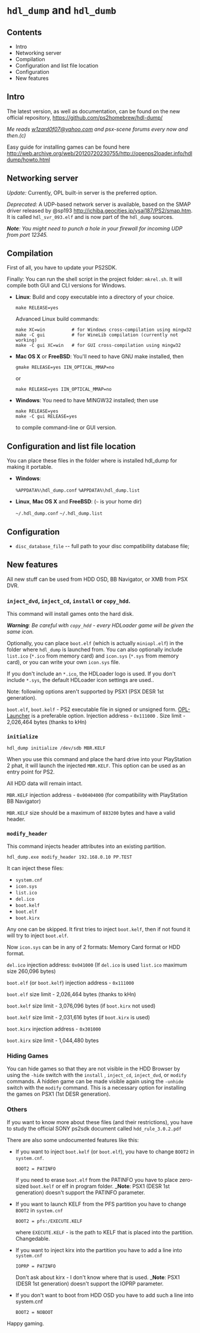 # `hdl_dump` and `hdl_dumb`

## Contents

- Intro
- Networking server
- Compilation
- Configuration and list file location
- Configuration
- New features

## Intro

The latest version, as well as documentation, can be found on the new official
repository, <https://github.com/ps2homebrew/hdl-dump/>

_Me reads [w1zard0f07@yahoo.com](mailto:w1zard0f07@yahoo.com) and psx-scene forums every now and then.(c)_

Easy guide for installing games can be found
here <http://web.archive.org/web/20120720230755/http://openps2loader.info/hdldump/howto.html>

## Networking server

_Update:_ Currently, OPL built-in server is the preferred option.

_Deprecated:_
A UDP-based network server is available, based on the SMAP driver released by
@sp193 <http://ichiba.geocities.jp/ysai187/PS2/smap.htm>. It is called `hdl_svr_093.elf` and is now part of
the `hdl_dump` sources.

_**Note**: You might need to punch a hole in your firewall for incoming UDP from port 12345._

## Compilation

First of all, you have to update your PS2SDK.

Finally: You can run the shell script in the project folder: `mkrel.sh`. It will compile both GUI and CLI versions for
Windows.

- **Linux**: Build and copy executable into a directory of your choice.

      make RELEASE=yes

  Advanced Linux build commands:

      make XC=win          # for Windows cross-compilation using mingw32
      make -C gui          # for WineLib compilation (currently not working)
      make -C gui XC=win   # for GUI cross-compilation using mingw32

- **Mac OS X** or **FreeBSD**: You'll need to have GNU make installed, then

      gmake RELEASE=yes IIN_OPTICAL_MMAP=no

  or

      make RELEASE=yes IIN_OPTICAL_MMAP=no

- **Windows**: You need to have MINGW32 installed; then use

      make RELEASE=yes
      make -C gui RELEASE=yes

  to compile command-line or GUI version.

## Configuration and list file location

You can place these files in the folder where is installed hdl_dump for making it portable.

- **Windows**:

  `%APPDATA%\hdl_dump.conf`
  `%APPDATA%\hdl_dump.list`

- **Linux**, **Mac OS X** and **FreeBSD**: (`~` is your home dir)

  `~/.hdl_dump.conf`
  `~/.hdl_dump.list`

## Configuration

- `disc_database_file` -- full path to your disc compatibility database file;

## New features

All new stuff can be used from HDD OSD, BB Navigator, or XMB from PSX DVR.

### `inject_dvd`, `inject_cd`, `install` or `copy_hdd`.

This command will install games onto the hard disk.

_**Warning**: Be careful with `copy_hdd` - every HDLoader game will be given the same icon._

Optionally, you can place `boot.elf` (which is actually `miniopl.elf`) in the folder where `hdl_dump` is launched from.
You can also optionally include `list.ico` (`*.ico` from memory card) and `icon.sys` (`*.sys` from memory card), or you
can write your own `icon.sys` file.

If you don't include an `*.ico`, the HDLoader logo is used. If you don't include `*.sys`, the default HDLoader icon
settings are used..

Note: following options aren't supported by PSX1 (PSX DESR 1st generation).

`boot.elf`, `boot.kelf` - PS2 executable file in signed or unsigned
form. [OPL-Launcher](https://github.com/ps2homebrew/OPL-Launcher) is a preferable option. Injection address - `0x111000`
. Size limit - 2,026,464 bytes (thanks to kHn)

### `initialize`

    hdl_dump initialize /dev/sdb MBR.KELF

When you use this command and place the hard drive into your PlayStation 2 phat, it will launch the injected `MBR.KELF`.
This option can be used as an entry point for PS2.

All HDD data will remain intact.

`MBR.KELF` injection address - `0x00404000` (for compatibility with PlayStation BB Navigator)

`MBR.KELF` size should be a maximum of `883200` bytes and have a valid header.

### `modify_header`

This command injects header attributes into an existing partition.

    hdl_dump.exe modify_header 192.168.0.10 PP.TEST

It can inject these files:

- `system.cnf`
- `icon.sys`
- `list.ico`
- `del.ico`
- `boot.kelf`
- `boot.elf`
- `boot.kirx`

Any one can be skipped. It first tries to inject `boot.kelf`, then if not found it will try to inject `boot.elf`.

Now `icon.sys` can be in any of 2 formats: Memory Card format or HDD format.

`del.ico` injection address: `0x041000` (If `del.ico` is used `list.ico` maximum size 260,096 bytes)

`boot.elf` (or `boot.kelf`) injection address - `0x111000`

`boot.elf` size limit - 2,026,464 bytes (thanks to kHn)

`boot.kelf` size limit - 3,076,096 bytes (if `boot.kirx` not used)

`boot.kelf` size limit - 2,031,616 bytes (if `boot.kirx` is used)

`boot.kirx` injection address - `0x301000`

`boot.kirx` size limit - 1,044,480 bytes

### Hiding Games

You can hide games so that they are not visible in the HDD Browser by using the `-hide` switch with the `install`
, `inject_cd`,
`inject_dvd`, or `modify` commands. A hidden game can be made visible again using the `-unhide` switch with the `modify`
command. This is a necessary option for installing the games on PSX1 (1st DESR generation).

### Others

If you want to know more about these files (and their restrictions), you have to study the official SONY ps2sdk document
called `hdd_rule_3.0.2.pdf`

There are also some undocumented features like this:

- If you want to inject `boot.kelf` (or `boot.elf`), you have to change `BOOT2` in `system.cnf`.

      BOOT2 = PATINFO

  If you need to erase `boot.elf` from the PATINFO you have to place zero-sized `boot.kelf` or elf in program folder.
  \_**Note**: PSX1 (DESR 1st generation) doesn't support the PATINFO parameter.

- If you want to launch KELF from the PFS partition you have to change `BOOT2` in `system.cnf`

      BOOT2 = pfs:/EXECUTE.KELF

  where `EXECUTE.KELF` - is the path to KELF that is placed into the partition. Changedable.

- If you want to inject kirx into the partition you have to add a line into `system.cnf`

      IOPRP = PATINFO

  Don't ask about kirx - I don't know where that is used. \_**Note**: PSX1 (DESR 1st generation) doesn't support the
  IOPRP parameter.

- If you don't want to boot from HDD OSD you have to add such a line into system.cnf

      BOOT2 = NOBOOT

Happy gaming.
